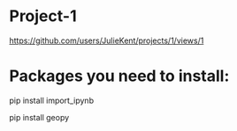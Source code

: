 # Project-1

https://github.com/users/JulieKent/projects/1/views/1


# Packages you need to install:
pip install import_ipynb

pip install geopy
